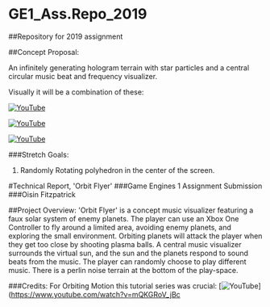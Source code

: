 # GE1_Ass.Repo_2019
##Repository for 2019 assignment


##Concept Proposal:

An infinitely generating hologram terrain with star particles and a central circular music beat and frequency visualizer.

Visually it will be a combination of these: 

[![YouTube](http://img.youtube.com/vi/N8Ql7aYBQP8/0.jpg)](https://www.youtube.com/watch?v=N8Ql7aYBQP8)

[![YouTube](http://img.youtube.com/vi/vFvwyu_ZKfU/0.jpg)](https://www.youtube.com/watch?v=vFvwyu_ZKfU)

[![YouTube](http://img.youtube.com/vi/apPGPLQnOV8/0.jpg)](https://www.youtube.com/watch?v=apPGPLQnOV8)

###Stretch Goals: 
1. Randomly Rotating polyhedron in the center of the screen.


#Technical Report, 'Orbit Flyer'
###Game Engines 1 Assignment Submission 
###Oisin Fitzpatrick

##Project Overview:
'Orbit Flyer' is a concept music visualizer featuring a faux solar system of enemy planets. 
The player can use an Xbox One Controller to fly around a limited area, avoiding enemy planets,
and exploring the small environment. Orbiting planets will attack the player when they get too 
close by shooting plasma balls. A central music visualizer surrounds the virtual sun, and the 
sun and the planets respond to sound beats from the music. The player can randomly choose to play
different music. There is a perlin noise terrain at the bottom of the play-space. 

###Credits:
For Orbiting Motion this tutorial series was crucial:
[![YouTube](http://img.youtube.com/vi/mQKGRoV_jBc/0.jpg)](https://www.youtube.com/watch?v=mQKGRoV_jBc